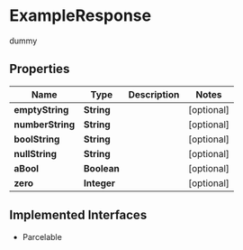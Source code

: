 

# ExampleResponse

dummy

## Properties

| Name | Type | Description | Notes |
|------------ | ------------- | ------------- | -------------|
|**emptyString** | **String** |  |  [optional] |
|**numberString** | **String** |  |  [optional] |
|**boolString** | **String** |  |  [optional] |
|**nullString** | **String** |  |  [optional] |
|**aBool** | **Boolean** |  |  [optional] |
|**zero** | **Integer** |  |  [optional] |


## Implemented Interfaces

* Parcelable


